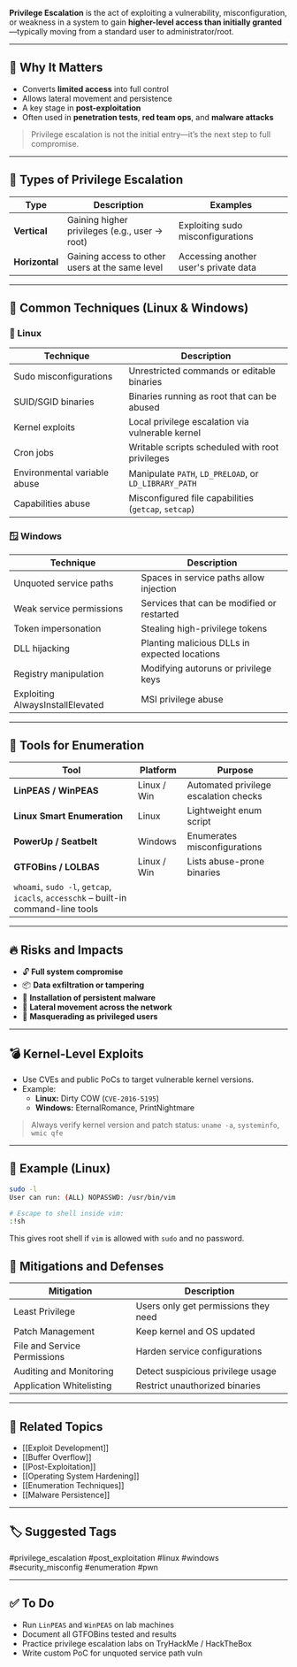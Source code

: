 **Privilege Escalation** is the act of exploiting a vulnerability, misconfiguration, or weakness in a system to gain **higher-level access than initially granted**—typically moving from a standard user to administrator/root.

---

## 🎯 Why It Matters

- Converts **limited access** into full control
- Allows lateral movement and persistence
- A key stage in **post-exploitation**
- Often used in **penetration tests**, **red team ops**, and **malware attacks**

> Privilege escalation is not the initial entry—it’s the next step to full compromise.

---

## 🧱 Types of Privilege Escalation

| Type              | Description                                            | Examples                                |
|-------------------|--------------------------------------------------------|-----------------------------------------|
| **Vertical**       | Gaining higher privileges (e.g., user → root)         | Exploiting sudo misconfigurations       |
| **Horizontal**     | Gaining access to other users at the same level       | Accessing another user's private data   |

---

## 🧰 Common Techniques (Linux & Windows)

### 🔧 Linux

| Technique                     | Description                                           |
|-------------------------------|-------------------------------------------------------|
| Sudo misconfigurations        | Unrestricted commands or editable binaries            |
| SUID/SGID binaries            | Binaries running as root that can be abused           |
| Kernel exploits               | Local privilege escalation via vulnerable kernel      |
| Cron jobs                    | Writable scripts scheduled with root privileges        |
| Environmental variable abuse | Manipulate `PATH`, `LD_PRELOAD`, or `LD_LIBRARY_PATH` |
| Capabilities abuse            | Misconfigured file capabilities (`getcap`, `setcap`)  |

### 🪟 Windows

| Technique                     | Description                                            |
|-------------------------------|--------------------------------------------------------|
| Unquoted service paths        | Spaces in service paths allow injection               |
| Weak service permissions      | Services that can be modified or restarted            |
| Token impersonation           | Stealing high-privilege tokens                        |
| DLL hijacking                 | Planting malicious DLLs in expected locations         |
| Registry manipulation         | Modifying autoruns or privilege keys                  |
| Exploiting AlwaysInstallElevated | MSI privilege abuse                              |

---

## 🔎 Tools for Enumeration

| Tool                | Platform   | Purpose                                  |
|---------------------|------------|------------------------------------------|
| **LinPEAS / WinPEAS**| Linux / Win| Automated privilege escalation checks     |
| **Linux Smart Enumeration** | Linux | Lightweight enum script                 |
| **PowerUp / Seatbelt** | Windows | Enumerates misconfigurations             |
| **GTFOBins / LOLBAS** | Linux / Win| Lists abuse-prone binaries               |
| `whoami`, `sudo -l`, `getcap`, `icacls`, `accesschk` – built-in command-line tools

---

## 🔥 Risks and Impacts

- 🔓 **Full system compromise**
- 📦 **Data exfiltration or tampering**
- 🐛 **Installation of persistent malware**
- 🧩 **Lateral movement across the network**
- 🧍 **Masquerading as privileged users**

---

## 💣 Kernel-Level Exploits

- Use CVEs and public PoCs to target vulnerable kernel versions.
- Example:  
  - **Linux:** Dirty COW (`CVE-2016-5195`)  
  - **Windows:** EternalRomance, PrintNightmare

> Always verify kernel version and patch status: `uname -a`, `systeminfo`, `wmic qfe`

---

## 📘 Example (Linux)

```bash
sudo -l
User can run: (ALL) NOPASSWD: /usr/bin/vim

# Escape to shell inside vim:
:!sh
```

This gives root shell if `vim` is allowed with `sudo` and no password.

## 🔐 Mitigations and Defenses

|Mitigation|Description|
|---|---|
|Least Privilege|Users only get permissions they need|
|Patch Management|Keep kernel and OS updated|
|File and Service Permissions|Harden service configurations|
|Auditing and Monitoring|Detect suspicious privilege usage|
|Application Whitelisting|Restrict unauthorized binaries|

---

## 🔗 Related Topics

- [[Exploit Development]]
- [[Buffer Overflow]]
- [[Post-Exploitation]]
- [[Operating System Hardening]]
- [[Enumeration Techniques]]
- [[Malware Persistence]]

---

## 🏷 Suggested Tags

#privilege_escalation #post_exploitation #linux #windows #security_misconfig #enumeration #pwn

---

## ✅ To Do

-  Run `LinPEAS` and `WinPEAS` on lab machines
-  Document all GTFOBins tested and results
-  Practice privilege escalation labs on TryHackMe / HackTheBox
-  Write custom PoC for unquoted service path vuln
